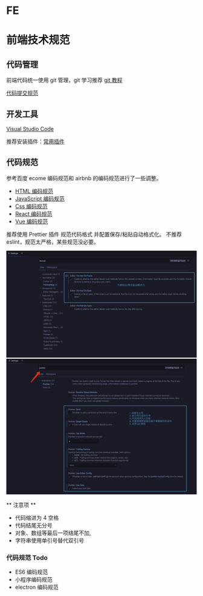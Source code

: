 # FE

# 前端技术规范

## 代码管理

前端代码统一使用 git 管理，git 学习推荐 [git 教程](https://www.liaoxuefeng.com/wiki/896043488029600)

[代码提交规范](git-guide.md)

## 开发工具

[Visual Studio Code](https://code.visualstudio.com/)

推荐安装插件：[常用插件](https://www.jianshu.com/p/3eebde5748a6)

## 代码规范

参考百度 ecome 编码规范和 airbnb 的编码规范进行了一些调整。

-   [HTML 编码规范](html-guide.md)
-   [JavaScript 编码规范](javascript-guide.md)
-   [Css 编码规范](css-guide.md)
-   [React 编码规范](react-guide.md)
-   [Vue 编码规范](https://cn.vuejs.org/v2/style-guide/)

推荐使用 Prettier 插件 规范代码格式 并配置保存/粘贴自动格式化。
不推荐 eslint，规范太严格，某些规范没必要。

![format](format.png)
![prettier](prettier.png)

** 注意项 **

-   代码缩进为 4 空格
-   代码结尾无分号
-   对象、数组等最后一项结尾不加,
-   字符串使用单引号替代双引号

### 代码规范 Todo

-   ES6 编码规范
-   小程序编码规范
-   electron 编码规范
